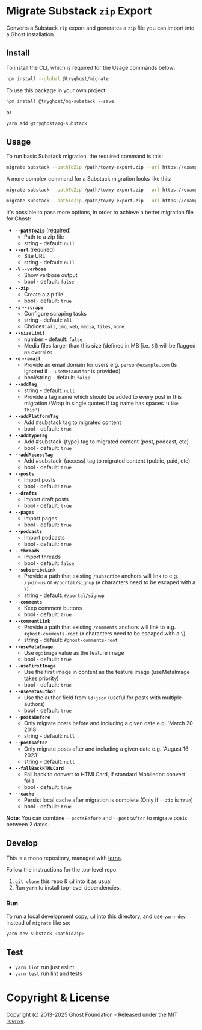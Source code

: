 # Migrate Substack `zip` Export

Converts a Substack `zip` export and generates a `zip` file you can import into a Ghost installation.


## Install

To install the CLI, which is required for the Usage commands below:

```sh
npm install --global @tryghost/migrate
```

To use this package in your own project:

`npm install @tryghost/mg-substack --save`

or

`yarn add @tryghost/mg-substack`


## Usage

To run basic Substack migration, the required command is this:

```sh
migrate substack --pathToZip /path/to/my-export.zip --url https://example.com
```

A more complex command for a Substack migration looks like this:

```sh
migrate substack --pathToZip /path/to/my-export.zip --url https://example.com --email 'person@example.com' --drafts false
```

```sh
migrate substack --pathToZip /path/to/my-export.zip --url https://example.com --posts false --pages false --podcasts false --threads true
```

It's possible to pass more options, in order to achieve a better migration file for Ghost:

- **`--pathToZip`** (required)
    - Path to a zip file
    - string - default: `null`
- **`--url`** (required)
    - Site URL
    - string - default: `null`  
- **`-V` `--verbose`** 
    - Show verbose output
    - bool - default: `false`
- **`--zip`** 
    - Create a zip file
    - bool - default: `true`
- **`-s` `--scrape`** 
    - Configure scraping tasks
    - string - default: `all` 
    - Choices: `all`, `img`, `web`, `media`, `files`, `none`
- **`--sizeLimit`**
    - number - default: `false`
    - Media files larger than this size (defined in MB [i.e. `5`]) will be flagged as oversize
- **`-e` `--email`** 
    - Provide an email domain for users e.g. `person@example.com` (Is ignored if `--useMetaAuthor` is provided)
    - bool/string - default: `false`
- **`--addTag`**
    - string - default: `null`
    - Provide a tag name which should be added to every post in this migration (Wrap in single quotes if tag name has spaces `'Like This'`)
- **`--addPlatformTag`** 
    - Add #substack tag to migrated content
    - bool - default: `true`
- **`--addTypeTag`** 
    - Add #substack-{type} tag to migrated content (post, podcast, etc)
    - bool - default: `true`
- **`--addAccessTag`** 
    - Add #substack-{access} tag to migrated content (public, paid, etc)
    - bool - default: `true`
- **`--posts`** 
    - Import posts
    - bool - default: `true`
- **`--drafts`** 
    - Import draft posts
    - bool - default: `true`
- **`--pages`** 
    - Import pages
    - bool - default: `true`
- **`--podcasts`** 
    - Import podcasts
    - bool - default: `true`
- **`--threads`** 
    - Import threads
    - bool - default: `false`
- **`--subscribeLink`** 
    - Provide a path that existing `/subscribe` anchors will link to e.g. `/join-us` or `#/portal/signup` (`#` characters need to be escaped with a `\`)
    - string - default: `#/portal/signup`
- **`--comments`** 
    - Keep comment buttons
    - bool - default: `true`
- **`--commentLink`** 
    - Provide a path that existing `/comments` anchors will link to e.g. `#ghost-comments-root` (`#` characters need to be escaped with a `\`)
    - string - default: `#ghost-comments-root`
- **`--useMetaImage`** 
    - Use `og:image` value as the feature image
    - bool - default: `true`  
- **`--useFirstImage`** 
    - Use the first image in content as the feature image (useMetaImage takes priority)
    - bool - default: `true`  
- **`--useMetaAuthor`** 
    - Use the author field from `ld+json` (useful for posts with multiple authors)
    - bool - default: `true`  
- **`--postsBefore`** 
    - Only migrate posts before and including a given date e.g. 'March 20 2018'
    - string - default: `null`
- **`--postsAfter`** 
    - Only migrate posts after and including a given date e.g. 'August 16 2023'
    - string - default: `null`
- **`--fallBackHTMLCard`** 
    - Fall back to convert to HTMLCard, if standard Mobiledoc convert fails
    - bool - default: `true`      
- **`--cache`** 
    - Persist local cache after migration is complete (Only if `--zip` is `true`)
    - bool - default: `true`

**Note**: You can combine `--postsBefore` and `--postsAfter` to migrate posts between 2 dates.


## Develop

This is a mono repository, managed with [lerna](https://lerna.js.org).

Follow the instructions for the top-level repo.
1. `git clone` this repo & `cd` into it as usual
2. Run `yarn` to install top-level dependencies.


### Run

To run a local development copy, `cd` into this directory, and use `yarn dev` instead of `migrate` like so:

```sh
yarn dev substack <pathToZip>
```


## Test

- `yarn lint` run just eslint
- `yarn test` run lint and tests


# Copyright & License

Copyright (c) 2013-2025 Ghost Foundation - Released under the [MIT license](LICENSE).
